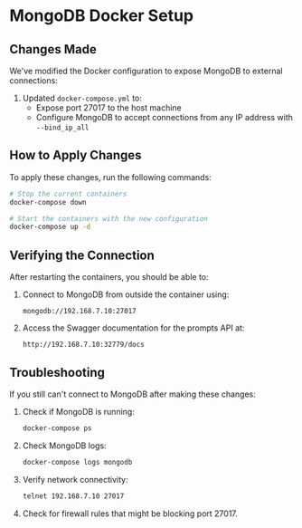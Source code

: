 # MongoDB Docker Setup

## Changes Made

We've modified the Docker configuration to expose MongoDB to external connections:

1. Updated `docker-compose.yml` to:
   - Expose port 27017 to the host machine
   - Configure MongoDB to accept connections from any IP address with `--bind_ip_all`

## How to Apply Changes

To apply these changes, run the following commands:

```bash
# Stop the current containers
docker-compose down

# Start the containers with the new configuration
docker-compose up -d
```

## Verifying the Connection

After restarting the containers, you should be able to:

1. Connect to MongoDB from outside the container using:
   ```
   mongodb://192.168.7.10:27017
   ```

2. Access the Swagger documentation for the prompts API at:
   ```
   http://192.168.7.10:32779/docs
   ```

## Troubleshooting

If you still can't connect to MongoDB after making these changes:

1. Check if MongoDB is running:
   ```bash
   docker-compose ps
   ```

2. Check MongoDB logs:
   ```bash
   docker-compose logs mongodb
   ```

3. Verify network connectivity:
   ```bash
   telnet 192.168.7.10 27017
   ```

4. Check for firewall rules that might be blocking port 27017.
